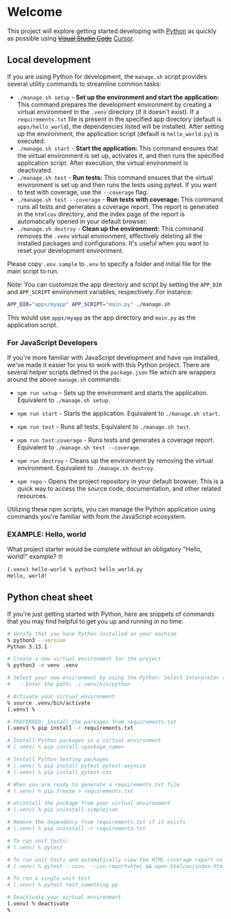 # Welcome

This project will explore getting started developing with [Python](https://www.python.org) as quickly as possible using ~~[Visual Studio Code](https://code.visualstudio.com)~~ [Cursor](https://www.cursor.com).

## Local development

If you are using Python for development, the `manage.sh` script provides several utility commands to streamline common tasks:

- `./manage.sh setup` - **Set up the environment and start the application:** This command prepares the development environment by creating a virtual environment in the `.venv` directory (if it doesn't exist). If a `requirements.txt` file is present in the specified app directory (default is `apps/hello_world`), the dependencies listed will be installed. After setting up the environment, the application script (default is `hello_world.py`) is executed.
- `./manage.sh start` - **Start the application:** This command ensures that the virtual environment is set up, activates it, and then runs the specified application script. After execution, the virtual environment is deactivated.
- `./manage.sh test` - **Run tests:** This command ensures that the virtual environment is set up and then runs the tests using pytest. If you want to test with coverage, use the `--coverage` flag.
- `./manage.sh test --coverage` - **Run tests with coverage:** This command runs all tests and generates a coverage report. The report is generated in the `htmlcov` directory, and the index page of the report is automatically opened in your default browser.
- `./manage.sh destroy` - **Clean up the environment:** This command removes the `.venv` virtual environment, effectively deleting all the installed packages and configurations. It's useful when you want to reset your development environment.

Please copy `.env.sample` to `.env` to specify a folder and initial file for the main script to run.

Note: You can customize the app directory and script by setting the `APP_DIR` and `APP_SCRIPT` environment variables, respectively. For instance:

```sh
APP_DIR="apps/myapp" APP_SCRIPT="main.py" ./manage.sh
```

This would use `apps/myapp` as the app directory and `main.py` as the application script.

### For JavaScript Developers

If you're more familiar with JavaScript development and have `npm` installed, we've made it easier for you to work with this Python project. There are several helper scripts defined in the `package.json` file which are wrappers around the above `manage.sh` commands:

- `npm run setup` - Sets up the environment and starts the application. Equivalent to `./manage.sh setup`.

- `npm run start` - Starts the application. Equivalent to `./manage.sh start`.

- `npm run test` - Runs all tests. Equivalent to `./manage.sh test`.

- `npm run test:coverage` - Runs tests and generates a coverage report. Equivalent to `./manage.sh test --coverage`.

- `npm run destroy` - Cleans up the environment by removing the virtual environment. Equivalent to `./manage.sh destroy`.

- `npm repo` - Opens the project repository in your default browser. This is a quick way to access the source code, documentation, and other related resources.

Utilizing these npm scripts, you can manage the Python application using commands you're familiar with from the JavaScript ecosystem.

### EXAMPLE: Hello, world

What project starter would be complete without an obligatory "Hello, world!" example? 🤓

```sh
(.venv) hello-world % python3 hello_world.py 
Hello, world!
```

## Python cheat sheet

If you're just getting started with Python, here are snippets of commands that you may find helpful to get you up and running in no time.

```sh
# Verify that you have Python installed on your machine
% python3 --version
Python 3.13.1

# Create a new virtual environment for the project
% python3 -m venv .venv

# Select your new environment by using the Python: Select Interpreter command in VS Code
#   - Enter the path: ./.venv/bin/python

# Activate your virtual environment
% source .venv/bin/activate
(.venv) %

# PREFERRED: Install the packages from requirements.txt
(.venv) % pip install -r requirements.txt

# Install Python packages in a virtual environment
# (.venv) % pip install <package_name>

# Install Python testing packages
# (.venv) % pip install pytest pytest-asyncio
# (.venv) % pip install pytest-cov

# When you are ready to generate a requirements.txt file
# (.venv) % pip freeze > requirements.txt

# Uninstall the package from your virtual environment
# (.venv) % pip uninstall simplejson

# Remove the dependency from requirements.txt if it exists
# (.venv) % pip uninstall -r requirements.txt

# To run unit tests:
# (.venv) % pytest

# To run unit tests and automatically view the HTML coverage report on macOS:
# (.venv) % pytest --cov=. --cov-report=html && open htmlcov/index.html

# To run a single unit test
# (.venv) % pytest test_something.py

# Deactivate your virtual environment
(.venv) % deactivate
% 

```
